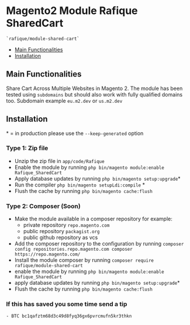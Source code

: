 # Magento2 Module Rafique SharedCart

    `rafique/module-shared-cart`

 - [Main Functionalities](#markdown-header-main-functionalities)
 - [Installation](#markdown-header-installation)


## Main Functionalities
Share Cart Across Multiple Websites in Magento 2. The module has been tested using `subdomains` but should also work with fully qualified domains too.
 Subdomain example `eu.m2.dev` or `us.m2.dev`

## Installation
\* = in production please use the `--keep-generated` option

### Type 1: Zip file

 - Unzip the zip file in `app/code/Rafique`
 - Enable the module by running `php bin/magento module:enable Rafique_SharedCart`
 - Apply database updates by running `php bin/magento setup:upgrade`\*
 - Run the compiler `php bin/magento setupLdi:compile` \*
 - Flush the cache by running `php bin/magento cache:flush`

### Type 2: Composer (Soon)

 - Make the module available in a composer repository for example:
    - private repository `repo.magento.com`
    - public repository `packagist.org`
    - public github repository as vcs
 - Add the composer repository to the configuration by running `composer config repositories.repo.magento.com composer https://repo.magento.com/`
 - Install the module composer by running `composer require rafique/module-shared-cart`
 - enable the module by running `php bin/magento module:enable Rafique_SharedCart`
 - apply database updates by running `php bin/magento setup:upgrade`\*
 - Flush the cache by running `php bin/magento cache:flush`

### If this has saved you some time send a tip 
    - BTC bc1qafztm68d3c49d8fyq36gx6pvrcmufn5kr3thkn

